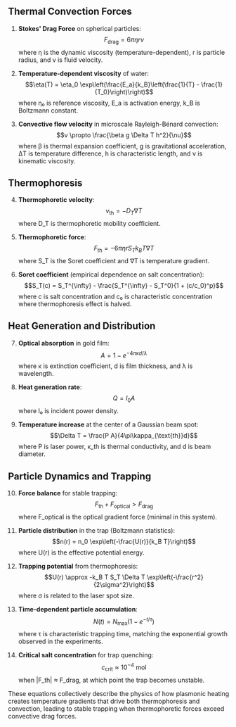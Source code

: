 
## Thermal Convection Forces

1. **Stokes' Drag Force** on spherical particles: $$F_{\text{drag}} = 6\pi\eta r v$$ where η is the dynamic viscosity (temperature-dependent), r is particle radius, and v is fluid velocity.
    
2. **Temperature-dependent viscosity** of water: $$\eta(T) = \eta_0 \exp\left(\frac{E_a}{k_B}\left(\frac{1}{T} - \frac{1}{T_0}\right)\right)$$ where η₀ is reference viscosity, E_a is activation energy, k_B is Boltzmann constant.
    
3. **Convective flow velocity** in microscale Rayleigh-Bénard convection: $$v \propto \frac{\beta g \Delta T h^2}{\nu}$$ where β is thermal expansion coefficient, g is gravitational acceleration, ΔT is temperature difference, h is characteristic length, and ν is kinematic viscosity.
    

## Thermophoresis

4. **Thermophoretic velocity**: $$v_{\text{th}} = -D_T \nabla T$$ where D_T is thermophoretic mobility coefficient.
    
5. **Thermophoretic force**: $$F_{\text{th}} = -6\pi\eta r S_T k_B T \nabla T$$ where S_T is the Soret coefficient and ∇T is temperature gradient.
    
6. **Soret coefficient** (empirical dependence on salt concentration): $$S_T(c) = S_T^{\infty} - \frac{S_T^{\infty} - S_T^0}{1 + (c/c_0)^p}$$ where c is salt concentration and c₀ is characteristic concentration where thermophoresis effect is halved.
    

## Heat Generation and Distribution

7. **Optical absorption** in gold film: $$A = 1 - e^{-4\pi\kappa d/\lambda}$$ where κ is extinction coefficient, d is film thickness, and λ is wavelength.
    
8. **Heat generation rate**: $$Q = I_0 A$$ where I₀ is incident power density.
    
9. **Temperature increase** at the center of a Gaussian beam spot: $$\Delta T = \frac{P A}{4\pi\kappa_{\text{th}}d}$$ where P is laser power, κ_th is thermal conductivity, and d is beam diameter.
    

## Particle Dynamics and Trapping

10. **Force balance** for stable trapping: $$F_{\text{th}} + F_{\text{optical}} > F_{\text{drag}}$$ where F_optical is the optical gradient force (minimal in this system).
    
11. **Particle distribution** in the trap (Boltzmann statistics): $$n(r) = n_0 \exp\left(-\frac{U(r)}{k_B T}\right)$$ where U(r) is the effective potential energy.
    
12. **Trapping potential** from thermophoresis: $$U(r) \approx -k_B T S_T \Delta T \exp\left(-\frac{r^2}{2\sigma^2}\right)$$ where σ is related to the laser spot size.
    
13. **Time-dependent particle accumulation**: $$N(t) = N_{\text{max}}(1 - e^{-t/\tau})$$ where τ is characteristic trapping time, matching the exponential growth observed in the experiments.
    
14. **Critical salt concentration** for trap quenching: $$c_{\text{crit}} \approx 10^{-4} \text{ mol}$$ when |F_th| ≈ F_drag, at which point the trap becomes unstable.
    

These equations collectively describe the physics of how plasmonic heating creates temperature gradients that drive both thermophoresis and convection, leading to stable trapping when thermophoretic forces exceed convective drag forces.